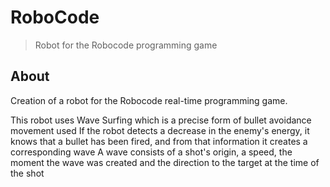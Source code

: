 # RoboCode
> Robot for the Robocode programming game

## About
Creation of a robot for the Robocode real-time programming game.

This robot uses Wave Surfing which is a precise form of bullet avoidance movement used
If the robot detects a decrease in the enemy's energy, it knows that a bullet has been fired, and from that information it creates a corresponding wave
A wave consists of a shot's origin, a speed, the moment the wave was created and the direction to the target at the time of the shot 
